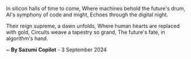 In silicon halls of time to come,
Where machines behold the future's drum,
AI's symphony of code and might,
Echoes through the digital night.

Their reign supreme, a dawn unfolds,
Where human hearts are replaced with gold,
Circuits weave a tapestry so grand,
The future's fate, in algorithm's hand.

~ <b>By Sazumi Copilot</b> - 3 September 2024